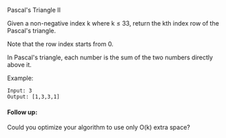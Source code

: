 Pascal's Triangle II

Given a non-negative index k where k ≤ 33, return the kth index row of the Pascal's triangle.

Note that the row index starts from 0.


In Pascal's triangle, each number is the sum of the two numbers directly above it.

Example:

	Input: 3
	Output: [1,3,3,1]

#### Follow up:

Could you optimize your algorithm to use only O(k) extra space?

